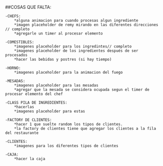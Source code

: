 ##COSAS QUE FALTA:

    -CHEFS: 
        *alguna animacion para cuando procesas algun ingrediente
        *imagen placeholder de remy mirando en las diferentes direcciones // completo 
        *agregarle un timer al procesar elemento

    -COMESTIBLES:
        *imagenes placeholder para los ingredintes// completo
        *imagenes placeholder de los ingredientes después de ser procesados
        *hacer las bebidas y postres (si hay tiempo)

    -HORNO:
        *imagenes placeholder para la animacion del fuego

    -MESADAS:
        *imagenes placeholder para las mesadas
        *agregar que la mesada se considera ocupada segun el timer de procesar elemento del chef

    -CLASS PILA DE INGREDIENTES:
        *hacerlas
        *imagenes placeholder para estas

    -FACTORY DE CLIENTES:
        *hacer 1 que suelte random los tipos de clientes.
        *la factory de clientes tiene que agregar los clientes a la fila del restaurante

    -CLIENTES:
        *imagenes para los diferentes tipos de clientes

    -CAJA:
        *hacer la caja

        
